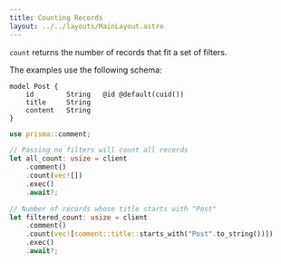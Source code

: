 ```yaml
---
title: Counting Records
layout: ../../layouts/MainLayout.astro
---
```


`count` returns the number of records that fit a set of filters.

The examples use the following schema:

```prisma
model Post {
    id        String   @id @default(cuid())
    title     String
    content   String
}
```

```rust
use prisma::comment;

// Passing no filters will count all records
let all_count: usize = client
    .comment()
    .count(vec![])
    .exec()
    .await?;

// Number of records whose title starts with "Post"
let filtered_count: usize = client
    .comment()
    .count(vec![comment::title::starts_with("Post".to_string())])
    .exec()
    .await?;
```
